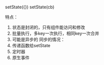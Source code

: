 setState({})
setState(cb)

特点：
1. 状态是封闭的，只有组件能访问和修改
2. 批量执行，多key一次执行，相同key一次合并
3. 可能是异步的
同步的情况：
1. 传递函数给setState
2. 定时器
3. 原生事件